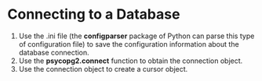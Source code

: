 # Connecting to a Database<a name="EN-US_TOPIC_0000001080369734"></a>

1.  Use the .ini file \(the  **configparser**  package of Python can parse this type of configuration file\) to save the configuration information about the database connection.
2.  Use the  **psycopg2.connect**  function to obtain the connection object.
3.  Use the connection object to create a cursor object.

